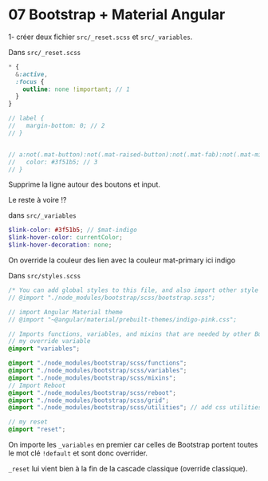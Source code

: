 # 07 Bootstrap + Material Angular

1- créer deux fichier `src/_reset.scss` et `src/_variables`.

Dans  `src/_reset.scss` 

```scss
* {
  &:active,
  :focus {
    outline: none !important; // 1
  }
}

// label {
//   margin-bottom: 0; // 2
// }


// a:not(.mat-button):not(.mat-raised-button):not(.mat-fab):not(.mat-mini-fab):not([mat-list-item]) {
//   color: #3f51b5; // 3
// }

```

Supprime la ligne autour des boutons et input.

Le reste à voire !?

dans  `src/_variables`

```scss
$link-color: #3f51b5; // $mat-indigo
$link-hover-color: currentColor;
$link-hover-decoration: none;
```

On override la couleur des lien avec la couleur mat-primary ici indigo

Dans `src/styles.scss`

```scss
/* You can add global styles to this file, and also import other style files */
// @import "./node_modules/bootstrap/scss/bootstrap.scss";

// import Angular Material theme
// @import "~@angular/material/prebuilt-themes/indigo-pink.css";

// Imports functions, variables, and mixins that are needed by other Bootstrap files
// my override variable
@import "variables";

@import "./node_modules/bootstrap/scss/functions";
@import "./node_modules/bootstrap/scss/variables";
@import "./node_modules/bootstrap/scss/mixins";
// Import Reboot
@import "./node_modules/bootstrap/scss/reboot";
@import "./node_modules/bootstrap/scss/grid";
@import "./node_modules/bootstrap/scss/utilities"; // add css utilities

// my reset
@import "reset";

```

On importe les `_variables` en premier car celles de Bootstrap portent toutes le mot clé `!default` et sont donc overrider.

`_reset`  lui vient bien à la fin de la cascade classique (override classique).

